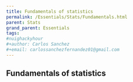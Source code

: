 ```yaml
---
title: Fundamentals of statistics
permalink: /Essentials/Stats/Fundamentals.html
parent: Stats
grand_parent: Essentials
tags: 
#nuighackyhour
#+author: Carlos Sanchez
#+email: carlossanchezfernandez01@gmail.com
---
```


## Fundamentals of statistics
